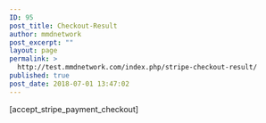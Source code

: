 ```yaml
---
ID: 95
post_title: Checkout-Result
author: mmdnetwork
post_excerpt: ""
layout: page
permalink: >
  http://test.mmdnetwork.com/index.php/stripe-checkout-result/
published: true
post_date: 2018-07-01 13:47:02
---
```

[accept_stripe_payment_checkout]